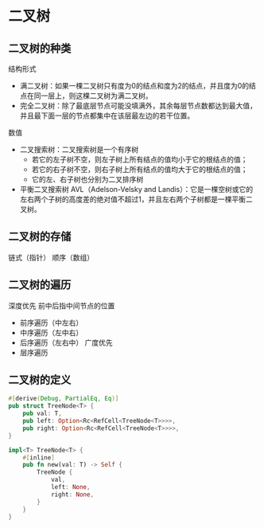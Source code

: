 # 二叉树

## 二叉树的种类
结构形式
- 满二叉树：如果一棵二叉树只有度为0的结点和度为2的结点，并且度为0的结点在同一层上，则这棵二叉树为满二叉树。
- 完全二叉树：除了最底层节点可能没填满外，其余每层节点数都达到最大值，并且最下面一层的节点都集中在该层最左边的若干位置。

数值
- 二叉搜索树：二叉搜索树是一个有序树
    - 若它的左子树不空，则左子树上所有结点的值均小于它的根结点的值；
    - 若它的右子树不空，则右子树上所有结点的值均大于它的根结点的值；
    - 它的左、右子树也分别为二叉排序树
- 平衡二叉搜索树 AVL（Adelson-Velsky and Landis）：它是一棵空树或它的左右两个子树的高度差的绝对值不超过1，并且左右两个子树都是一棵平衡二叉树。

## 二叉树的存储
链式（指针）
顺序（数组）

## 二叉树的遍历
深度优先
前中后指中间节点的位置
- 前序遍历（中左右）
- 中序遍历（左中右）
- 后序遍历（左右中）
广度优先
- 层序遍历

## 二叉树的定义

```Rust
#[derive(Debug, PartialEq, Eq)]
pub struct TreeNode<T> {
    pub val: T,
    pub left: Option<Rc<RefCell<TreeNode<T>>>>,
    pub right: Option<Rc<RefCell<TreeNode<T>>>>,
}

impl<T> TreeNode<T> {
    #[inline]
    pub fn new(val: T) -> Self {
        TreeNode {
            val,
            left: None,
            right: None,
        }
    }
}
```
